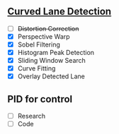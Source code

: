 ## [Curved Lane Detection](https://www.hackster.io/kemfic/curved-lane-detection-34f771)
- [ ] ~~Distortion Correction~~
- [x] Perspective Warp
- [x] Sobel Filtering
- [x] Histogram Peak Detection
- [x] Sliding Window Search
- [x] Curve Fitting
- [x] Overlay Detected Lane

## PID for control
- [ ] Research
- [ ] Code